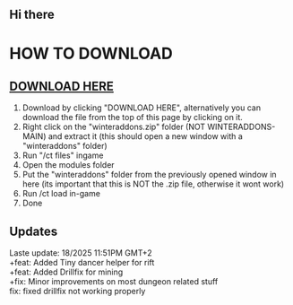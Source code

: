 ## Hi there 

# HOW TO DOWNLOAD
## [DOWNLOAD HERE](https://github.com/WinterAddons/WinterAddons/raw/refs/heads/main/winteraddons.zip)
1. Download by clicking "DOWNLOAD HERE", alternatively you can download the file from the top of this page by clicking on it.
2. Right click on the "winteraddons.zip" folder (NOT WINTERADDONS-MAIN) and extract it (this should open a new window with a "winteraddons" folder)
3. Run "/ct files" ingame
8. Open the modules folder
9. Put the "winteraddons" folder from the previously opened window in here (its important that this is NOT the .zip file, otherwise it wont work)
10. Run /ct load in-game
11. Done


## Updates
Laste update: 18/2025 11:51PM GMT+2 <br>
+feat: Added Tiny dancer helper for rift <br>
+feat: Added Drillfix for mining <br>
+fix: Minor improvements on most dungeon related stuff <br>
fix: fixed drillfix not working properly
<!--
**WinterAddons/WinterAddons** is a ✨ _special_ ✨ repository because its `README.md` (this file) appears on your GitHub profile.

Here are some ideas to get you started:

- 🔭 I’m currently working on ...
- 🌱 I’m currently learning ...
- 👯 I’m looking to collaborate on ...
- 🤔 I’m looking for help with ...
- 💬 Ask me about ...
- 📫 How to reach me: ...
- 😄 Pronouns: ...
- ⚡ Fun fact: ...
-->
